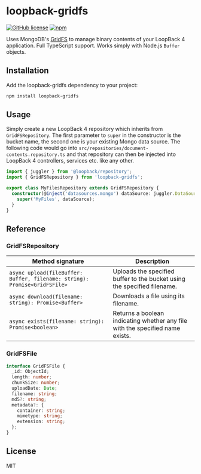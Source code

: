 # loopback-gridfs

[![GitHub license](https://img.shields.io/github/license/sigalor/loopback-gridfs)](https://github.com/sigalor/loopback-gridfs/blob/main/LICENSE) [![npm](https://img.shields.io/npm/v/loopback-gridfs)](https://www.npmjs.com/package/loopback-gridfs)

Uses MongoDB's [GridFS](https://www.mongodb.com/docs/manual/core/gridfs/) to manage binary contents of your LoopBack 4 application. Full TypeScript support. Works simply with Node.js `Buffer` objects.

## Installation

Add the loopback-gridfs dependency to your project:

```bash
npm install loopback-gridfs
```

## Usage

Simply create a new LoopBack 4 repository which inherits from `GridFSRepository`. The first parameter to `super` in the constructor is the bucket name, the second one is your existing Mongo data source. The following code would go into `src/repositories/document-contents.repository.ts` and that repository can then be injected into LoopBack 4 controllers, services etc. like any other.

```typescript
import { juggler } from '@loopback/repository';
import { GridFSRepository } from 'loopback-gridfs';

export class MyFilesRepository extends GridFSRepository {
  constructor(@inject('datasources.mongo') dataSource: juggler.DataSource) {
    super('MyFiles', dataSource);
  }
}
```

## Reference

### GridFSRepository

| Method signature                                                          | Description                                                                   |
| ------------------------------------------------------------------------- | ----------------------------------------------------------------------------- |
| `async upload(fileBuffer: Buffer, filename: string): Promise<GridFSFile>` | Uploads the specified buffer to the bucket using the specified filename.      |
| `async download(filename: string): Promise<Buffer>`                       | Downloads a file using its filename.                                          |
| `async exists(filename: string): Promise<boolean>`                        | Returns a boolean indicating whether any file with the specified name exists. |

### GridFSFile

```typescript
interface GridFSFile {
  _id: ObjectId;
  length: number;
  chunkSize: number;
  uploadDate: Date;
  filename: string;
  md5?: string;
  metadata?: {
    container: string;
    mimetype: string;
    extension: string;
  };
}
```

## License

MIT
